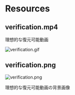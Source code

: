 # Resources

## verification.mp4

理想的な復元可能動画

![verification.gif](https://github.com/Tsuku43/zoomg/blob/master/images/verification.gif?raw=true)

## verification.png

![verification.png](https://github.com/Tsuku43/zoomg/blob/master/resources/verification.png?raw=true)

理想的な復元可能動画の背景画像
